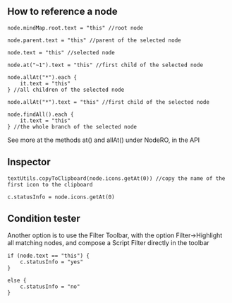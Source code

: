 ## How to reference a node

```
node.mindMap.root.text = "this" //root node
```
```
node.parent.text = "this" //parent of the selected node
```
```
node.text = "this" //selected node
```
```
node.at("~1").text = "this" //first child of the selected node
```
```
node.allAt("*").each {
	it.text = "this"
} //all children of the selected node
```
```
node.allAt("*").text = "this" //first child of the selected node
```
```
node.findAll().each {
	it.text = "this"
} //the whole branch of the selected node
```

See more at the methods at() and allAt() under NodeRO, in the API

## Inspector

```
textUtils.copyToClipboard(node.icons.getAt(0)) //copy the name of the first icon to the clipboard
```
```
c.statusInfo = node.icons.getAt(0) 
```

## Condition tester

Another option is to use the Filter Toolbar, with the option Filter->Highlight all matching nodes, and compose a Script Filter directly in the toolbar
```
if (node.text == "this") {
	c.statusInfo = "yes"
}

else {
	c.statusInfo = "no"
}
```
